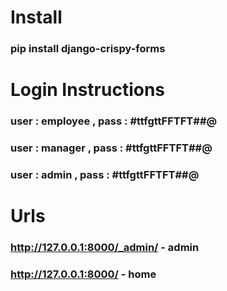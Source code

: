 
# Install

### pip install django-crispy-forms


# Login Instructions

### user : employee , pass : #ttfgttFFTFT##@
### user : manager  , pass : #ttfgttFFTFT##@
### user : admin    , pass : #ttfgttFFTFT##@


# Urls

### http://127.0.0.1:8000/_admin/ - admin
### http://127.0.0.1:8000/        - home